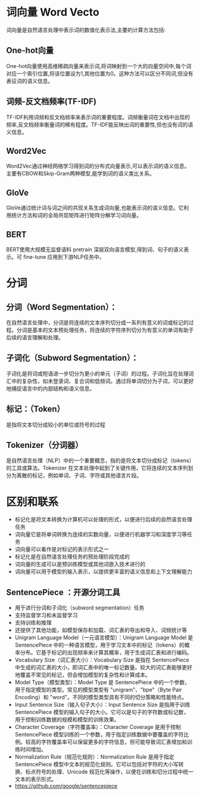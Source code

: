 # 词向量 Word Vecto
词向量是自然语言处理中表示词的数值化表示法,主要的计算方法包括:

## One-hot向量
One-hot向量使用高维稀疏向量来表示词,将词映射到一个大的向量空间中,每个词对应一个索引位置,将该位置设为1,其他位置为0。这种方法可以区分不同词,但没有表征词的语义信息。

## 词频-反文档频率(TF-IDF)
TF-IDF利用词频和反文档频率来表示词的重要程度。词频衡量词在文档中出现的频率,反文档频率衡量词的稀有程度。TF-IDF能反映出词的重要性,但也没有词的语义信息。

## Word2Vec
Word2Vec通过神经网络学习得到词的分布式向量表示,可以表示词的语义信息。主要有CBOW和Skip-Gram两种模型,能学到词的语义类比关系。

## GloVe
GloVe通过统计词与词之间的共现关系生成词向量,也能表示词的语义信息。它利用统计方法和词的全局共现矩阵进行矩阵分解学习词向量。

## BERT
BERT使用大规模无监督语料 pretrain 深层双向语言模型,得到词、句子的语义表示。可 fine-tune 应用到下游NLP任务中。

# 分词
## 分词（Word Segmentation）：
在自然语言处理中，分词是将连续的文本序列切分成一系列有意义的词或标记的过程。分词是基本的文本预处理任务，将连续的字符序列切分为有意义的单词有助于后续的语言理解和处理。
## 子词化（Subword Segmentation）：
子词化是将词或短语进一步切分为更小的单元（子词）的过程。子词化旨在处理词汇中的复杂性，如未登录词、复合词和低频词。通过将单词切分为子词，可以更好地捕捉语言中的内部结构和语义信息。
## 标记：（Token）
是指将文本切分成较小的单位或符号的过程
## Tokenizer（分词器）
是自然语言处理（NLP）中的一个重要概念，指的是将文本切分成标记（tokens）的工具或算法。Tokenizer 在文本处理中起到了关键作用，它将连续的文本序列划分为离散的标记，例如单词、子词、字符或其他语言片段。
# 区别和联系
- 标记化是将文本转换为计算机可以处理的形式，以便进行后续的自然语言处理任务
- 词向量它是将单词转换为连续的实数向量，以便进行机器学习和深度学习等任务
- 词向量可以看作是对标记的表示形式之一
- 标记化是在自然语言处理任务的预处理阶段完成的
- 词向量的生成可以是预训练模型或其他词嵌入技术进行的
- 词向量可以用于模型的输入表示，以提供更丰富的语义信息和上下文理解能力

## SentencePiece ：开源分词工具
- 用于进行分词和子词化（subword segmentation）任务
- 支持监督学习和未监督学习
- 支持训练和推理
- 还提供了其他功能，如模型保存和加载、词汇表的导出和导入、词频统计等
- Unigram Language Model（一元语言模型）：Unigram Language Model 是 SentencePiece 中的一种语言模型，用于学习文本中的标记（tokens）的概率分布。它基于标记的出现频率来计算其概率，用于生成词汇表和进行编码。
- Vocabulary Size（词汇表大小）：Vocabulary Size 是指在 SentencePiece 中生成的词汇表的大小，即词汇表中的唯一标记数量。较大的词汇表能够更好地覆盖不常见的标记，但会增加模型的复杂性和计算成本。
- Model Type（模型类型）：Model Type 是 SentencePiece 中的一个参数，用于指定模型的类型。常见的模型类型有 "unigram"、"bpe"（Byte Pair Encoding）和 "word"。不同的模型类型具有不同的切分策略和性能特点。
- Input Sentence Size（输入句子大小）：Input Sentence Size 是指用于训练 SentencePiece 模型的输入句子的大小。它可以是句子的字符数或标记数，用于控制训练数据的规模和模型的训练效果。
- Character Coverage（字符覆盖率）：Character Coverage 是用于控制 SentencePiece 模型训练的一个参数，用于指定训练数据中要覆盖的字符比例。较高的字符覆盖率可以保留更多的字符信息，但可能导致词汇表增加和训练时间增加。
- Normalization Rule（规范化规则）：Normalization Rule 是用于指定 SentencePiece 模型中文本的规范化规则。它可以包括对字符的大小写转换、标点符号的处理、Unicode 规范化等操作，以便在训练和切分过程中统一文本的表示形式。
- https://github.com/google/sentencepiece
